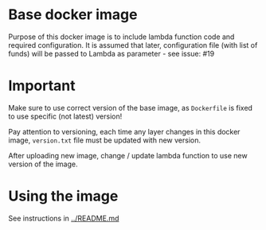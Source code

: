 # Base docker image

Purpose of this docker image is to include lambda function code and required configuration. It is assumed that later, configuration file (with list of funds) will be passed to Lambda as parameter - see issue: #19

# Important

Make sure to use correct version of the base image, as `Dockerfile` is fixed to use specific (not latest) version!

Pay attention to versioning, each time any layer changes in this docker image, `version.txt` file must be updated with new version.

After uploading new image, change / update lambda function to use new version of the image.

# Using the image

See instructions in [../README.md](../README.md)
